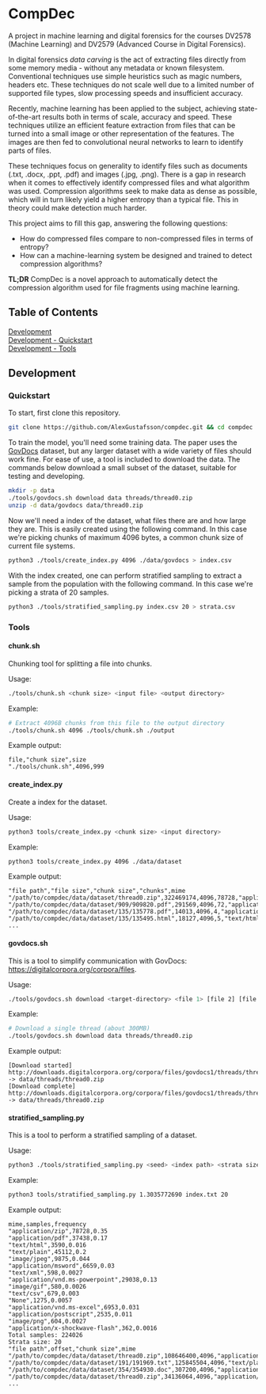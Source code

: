 CompDec
======

A project in machine learning and digital forensics for the courses DV2578 (Machine Learning) and DV2579 (Advanced Course in Digital Forensics).

In digital forensics *data carving* is the act of extracting files directly from some memory media - without any metadata or known filesystem. Conventional techniques use simple heuristics such as magic numbers, headers etc. These techniques do not scale well due to a limited number of supported file types, slow processing speeds and insufficient accuracy.

Recently, machine learning has been applied to the subject, achieving state-of-the-art results both in terms of scale, accuracy and speed. These techniques utilize an efficient feature extraction from files that can be turned into a small image or other representation of the features. The images are then fed to convolutional neural networks to learn to identify parts of files.

These techniques focus on generality to identify files such as documents (.txt, .docx, .ppt, .pdf) and images (.jpg, .png). There is a gap in research when it comes to effectively identify compressed files and what algorithm was used. Compression algorithms seek to make data as dense as possible, which will in turn likely yield a higher entropy than a typical file. This in theory could make detection much harder.

This project aims to fill this gap, answering the following questions:

* How do compressed files compare to non-compressed files in terms of entropy?
* How can a machine-learning system be designed and trained to detect compression algorithms?

**TL;DR** CompDec is a novel approach to automatically detect the compression algorithm used for file fragments using machine learning.

## Table of Contents

[Development](#development)<br />
[Development - Quickstart](#development-quickstart)<br />
[Development - Tools](#development-tools)

## Development
<a name="development"></a>

### Quickstart
<a name="development-quickstart"></a>

To start, first clone this repository.

```sh
git clone https://github.com/AlexGustafsson/compdec.git && cd compdec
```

To train the model, you'll need some training data. The paper uses the [GovDocs](https://digitalcorpora.org/corpora/files) dataset, but any larger dataset with a wide variety of files should work fine. For ease of use, a tool is included to download the data. The commands below download a small subset of the dataset, suitable for testing and developing.

```sh
mkdir -p data
./tools/govdocs.sh download data threads/thread0.zip
unzip -d data/govdocs data/thread0.zip
```

Now we'll need a index of the dataset, what files there are and how large they are. This is easily created using the following command. In this case we're picking chunks of maximum 4096 bytes, a common chunk size of current file systems.

```sh
python3 ./tools/create_index.py 4096 ./data/govdocs > index.csv
```

With the index created, one can perform stratified sampling to extract a sample from the population with the following command. In this case we're picking a strata of 20 samples.

```sh
python3 ./tools/stratified_sampling.py index.csv 20 > strata.csv
```

### Tools
<a name="development-tools"></a>

#### chunk.sh

Chunking tool for splitting a file into chunks.

Usage:
```sh
./tools/chunk.sh <chunk size> <input file> <output directory>
```

Example:
```sh
# Extract 4096B chunks from this file to the output directory
./tools/chunk.sh 4096 ./tools/chunk.sh ./output
```

Example output:
```
file,"chunk size",size
"./tools/chunk.sh",4096,999
```

#### create_index.py

Create a index for the dataset.

Usage:
```sh
python3 tools/create_index.py <chunk size> <input directory>
```

Example:
```sh
python3 tools/create_index.py 4096 ./data/dataset
```

Example output:
```
"file path","file size","chunk size","chunks",mime
"/path/to/compdec/data/dataset/thread0.zip",322469174,4096,78728,"application/zip"
"/path/to/compdec/data/dataset/909/909820.pdf",291569,4096,72,"application/pdf"
"/path/to/compdec/data/dataset/135/135778.pdf",14013,4096,4,"application/pdf"
"/path/to/compdec/data/dataset/135/135495.html",18127,4096,5,"text/html"
...
```

#### govdocs.sh

This is a tool to simplify communication with GovDocs: https://digitalcorpora.org/corpora/files.

Usage:
```sh
./tools/govdocs.sh download <target-directory> <file 1> [file 2] [file 3] ...
```

Example:
```sh
# Download a single thread (about 300MB)
./tools/govdocs.sh download data threads/thread0.zip
```

Example output:
```
[Download started] http://downloads.digitalcorpora.org/corpora/files/govdocs1/threads/thread0.zip -> data/threads/thread0.zip
[Download complete] http://downloads.digitalcorpora.org/corpora/files/govdocs1/threads/thread0.zip -> data/threads/thread0.zip
```

#### stratified_sampling.py

This is a tool to perform a stratified sampling of a dataset.

Usage:
```sh
python3 ./tools/stratified_sampling.py <seed> <index path> <strata size>
```

Example:
```sh
python3 tools/stratified_sampling.py 1.3035772690 index.txt 20
```

Example output:
```
mime,samples,frequency
"application/zip",78728,0.35
"application/pdf",37438,0.17
"text/html",3590,0.016
"text/plain",45112,0.2
"image/jpeg",9875,0.044
"application/msword",6659,0.03
"text/xml",598,0.0027
"application/vnd.ms-powerpoint",29038,0.13
"image/gif",580,0.0026
"text/csv",679,0.003
"None",1275,0.0057
"application/vnd.ms-excel",6953,0.031
"application/postscript",2535,0.011
"image/png",604,0.0027
"application/x-shockwave-flash",362,0.0016
Total samples: 224026
Strata size: 20
"file path",offset,"chunk size",mime
"/path/to/compdec/data/dataset/thread0.zip",108646400,4096,"application/zip"
"/path/to/compdec/data/dataset/191/191969.txt",125845504,4096,"text/plain"
"/path/to/compdec/data/dataset/354/354930.doc",307200,4096,"application/msword"
"/path/to/compdec/data/dataset/thread0.zip",34136064,4096,"application/zip"
...
```

